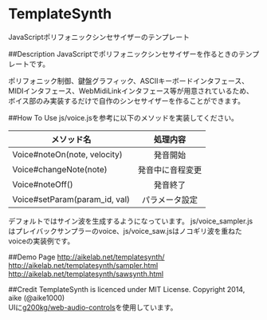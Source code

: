 TemplateSynth
====
JavaScriptポリフォニックシンセサイザーのテンプレート

##Description
JavaScriptでポリフォニックシンセサイザーを作るときのテンプレートです。

ポリフォニック制御、鍵盤グラフィック、ASCIIキーボードインタフェース、MIDIインタフェース、WebMidiLinkインタフェース等が用意されているため、ボイス部のみ実装するだけで自作のシンセサイザーを作ることができます。

##How To Use
js/voice.jsを参考に以下のメソッドを実装してください。

| メソッド名 | 処理内容 |
|----------|:-------:|
|Voice#noteOn(note, velocity) |発音開始|
|Voice#changeNote(note) |発音中に音程変更|
|Voice#noteOff() |発音終了|
|Voice#setParam(param_id, val) |パラメータ設定|

デフォルトではサイン波を生成するようになっています。
js/voice_sampler.jsはプレイバックサンプラーのvoice、js/voice_saw.jsはノコギリ波を重ねたvoiceの実装例です。


##Demo Page
http://aikelab.net/templatesynth/  
http://aikelab.net/templatesynth/sampler.html  
http://aikelab.net/templatesynth/sawsynth.html

##Credit
TemplateSynth is licenced under MIT License. Copyright 2014, aike (@aike1000)  
UIに[g200kg/web-audio-controls](https://github.com/g200kg/webaudio-controls)を使用しています。
